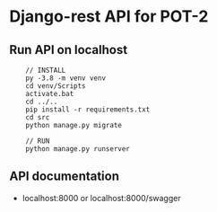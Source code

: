 # Django-rest API for POT-2

## Run API on localhost
```console
    // INSTALL
    py -3.8 -m venv venv 
    cd venv/Scripts
    activate.bat
    cd ../..
    pip install -r requirements.txt
    cd src
    python manage.py migrate
    
    // RUN
    python manage.py runserver
```

## API documentation 
- localhost:8000 or localhost:8000/swagger